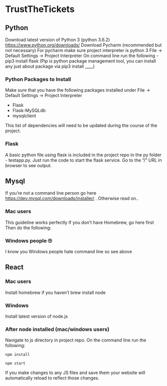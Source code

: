 # TrustTheTickets

## Python

Download latest version of Python 3 (python 3.6.2)
https://www.python.org/downloads/
Download Pycharm (recommended but not necessary)
For pycharm make sure project interpreter is python 3
File -> Default Settings -> Project Interpreter
On command line run the following - pip3 install flask
(Pip is python package management tool, you can install any just about package via pip3 install ____)

### Python Packages to Install
Make sure that you have the following packages installed under File -> Default Settings -> Project Interpreter

- Flask
- Flask-MySQLdb
- mysqlclient

This list of dependencies will need to be updated during the course of the project.

### Flask

A basic python file using flask is included in the project repo in the py folder - testapp.py. Just run the code to start the flask service. Go to the “/” URL in browser to see output. 

## Mysql

If you’re not a command line person go here https://dev.mysql.com/downloads/installer/ . Otherwise read on..

### Mac users

This guideline works perfectly
If you don’t have Homebrew, go here first
Then do the following:


### Windows people 🙄 

I know you Windows people hate command line so see above

## React

### Mac users

Install homebrew if you haven’t 
brew install node

### Windows

Install latest version of node.js

### After node installed (mac/windows users)

Navigate to js directory in project repo. On the command line run the following:
```
npm install
```
```
npm start
```
If you make changes to any JS files and save them your website will automatically reload to reflect those changes. 
